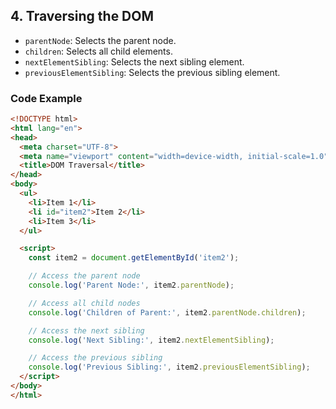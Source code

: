 ## 4. **Traversing the DOM**
   - `parentNode`: Selects the parent node.
   - `children`: Selects all child elements.
   - `nextElementSibling`: Selects the next sibling element.
   - `previousElementSibling`: Selects the previous sibling element.

### **Code Example**
```html
<!DOCTYPE html>
<html lang="en">
<head>
  <meta charset="UTF-8">
  <meta name="viewport" content="width=device-width, initial-scale=1.0">
  <title>DOM Traversal</title>
</head>
<body>
  <ul>
    <li>Item 1</li>
    <li id="item2">Item 2</li>
    <li>Item 3</li>
  </ul>

  <script>
    const item2 = document.getElementById('item2');

    // Access the parent node
    console.log('Parent Node:', item2.parentNode);

    // Access all child nodes
    console.log('Children of Parent:', item2.parentNode.children);

    // Access the next sibling
    console.log('Next Sibling:', item2.nextElementSibling);

    // Access the previous sibling
    console.log('Previous Sibling:', item2.previousElementSibling);
  </script>
</body>
</html>
```